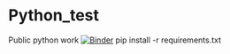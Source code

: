 # Python_test
Public python work
[![Binder](https://mybinder.org/badge_logo.svg)](https://mybinder.org/v2/gh/RSalgadoAyala/Python_test/MatplotlibEX)
pip install -r requirements.txt
